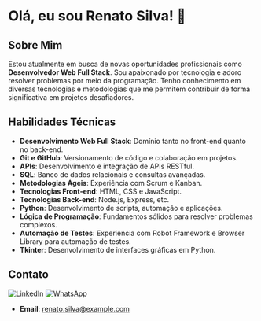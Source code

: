 # Olá, eu sou Renato Silva! 👋

## Sobre Mim

Estou atualmente em busca de novas oportunidades profissionais como **Desenvolvedor Web Full Stack**. Sou apaixonado por tecnologia e adoro resolver problemas por meio da programação. Tenho conhecimento em diversas tecnologias e metodologias que me permitem contribuir de forma significativa em projetos desafiadores.

## Habilidades Técnicas

- **Desenvolvimento Web Full Stack**: Domínio tanto no front-end quanto no back-end.
- **Git e GitHub**: Versionamento de código e colaboração em projetos.
- **APIs**: Desenvolvimento e integração de APIs RESTful.
- **SQL**: Banco de dados relacionais e consultas avançadas.
- **Metodologias Ágeis**: Experiência com Scrum e Kanban.
- **Tecnologias Front-end**: HTML, CSS e JavaScript.
- **Tecnologias Back-end**: Node.js, Express, etc.
- **Python**: Desenvolvimento de scripts, automação e aplicações.
- **Lógica de Programação**: Fundamentos sólidos para resolver problemas complexos.
- **Automação de Testes**: Experiência com Robot Framework e Browser Library para automação de testes.
- **Tkinter**: Desenvolvimento de interfaces gráficas em Python.


## Contato

[![LinkedIn](https://img.shields.io/badge/LinkedIn-0077B5?style=for-the-badge&logo=linkedin&logoColor=white)](https://www.linkedin.com/in/renato-silva-8b2289331/)
[![WhatsApp](https://img.shields.io/badge/WhatsApp-25D366?style=for-the-badge&logo=whatsapp&logoColor=white)](https://wa.me/5585997278222)

- **Email**: renato.silva@example.com

